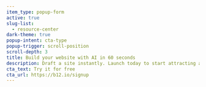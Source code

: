 ```yaml
---
item_type: popup-form
active: true
slug-list:
  - resource-center
dark-theme: true
popup-intent: cta-type
popup-trigger: scroll-position
scroll-depth: 3
title: Build your website with AI in 60 seconds
description: Draft a site instantly. Launch today to start attracting and serving clients with scheduling, invoicing, and email marketing.
cta_text: Try it for free
cta_url: https://b12.io/signup
---
```


